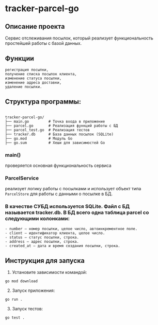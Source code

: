 # tracker-parcel-go

## Описание проекта 

Сервис отслеживания посылок, который реализует функциональность простейшей работы с базой данных. 

## Функции 
```
регистрация посылки,
получение списка посылок клиента,
изменение статуса посылки,
изменение адреса доставки,
удаление посылки.

```

## Структура программы:
```

tracker-parcel-go/
├── main.go         # Точка входа в приложение 
├── parcel.go       # Реализация функций работы с БД
├── parcel_test.go  # Реализация тестов 
├── tracker.db      # База данных посылок (SQLite)
├── go.mod          # Модуль Go
├── go.sum          # Хеши для зависимостей Go

```
### main()

проверяется основная функциональность сервиса

### ParcelService

реализует логику работы с посылками и использует объект типа ```ParcelStore``` для работы с данными о посылке в БД.

### В качестве СУБД используется SQLite. Файл с БД называется tracker.db. В БД всего одна таблица parcel со следующими колонками:
```
- number — номер посылки, целое число, автоинкрементное поле.
- client — идентификатор клиента, целое число.
- status — статус посылки, строка.
- address — адрес посылки, строка.
- created_at — дата и время создания посылки, строка.

```
## Инструкция для запуска 

1. Установите зависимости командой:

```sh
go mod download
```

2. Запуск приложения:

```sh
go run . 

```
3. Запуск тестов:

```sh 
go test . 

```